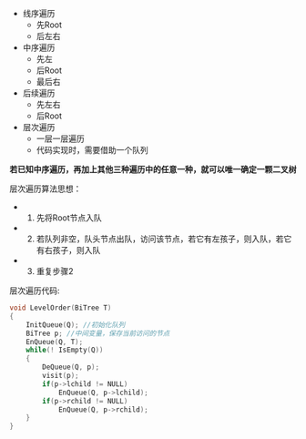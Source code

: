 - 线序遍历
  - 先Root
  - 后左右
- 中序遍历
  - 先左
  - 后Root
  - 最后右
- 后续遍历
  - 先左右
  - 后Root
- 层次遍历
  - 一层一层遍历
  - 代码实现时，需要借助一个队列

**若已知中序遍历，再加上其他三种遍历中的任意一种，就可以唯一确定一颗二叉树**

层次遍历算法思想：

- 1. 先将Root节点入队
- 2. 若队列非空，队头节点出队，访问该节点，若它有左孩子，则入队，若它有右孩子，则入队
- 3. 重复步骤2

层次遍历代码:

```cpp
void LevelOrder(BiTree T)
{
    InitQueue(Q); //初始化队列
    BiTree p; //中间变量，保存当前访问的节点
    EnQueue(Q, T);
    while(! IsEmpty(Q))
    {
        DeQueue(Q, p);
        visit(p);
        if(p->lchild != NULL)
            EnQueue(Q, p->lchild);
        if(p->rchild != NULL)
            EnQueue(Q, p->rchild);
    }
}
```







